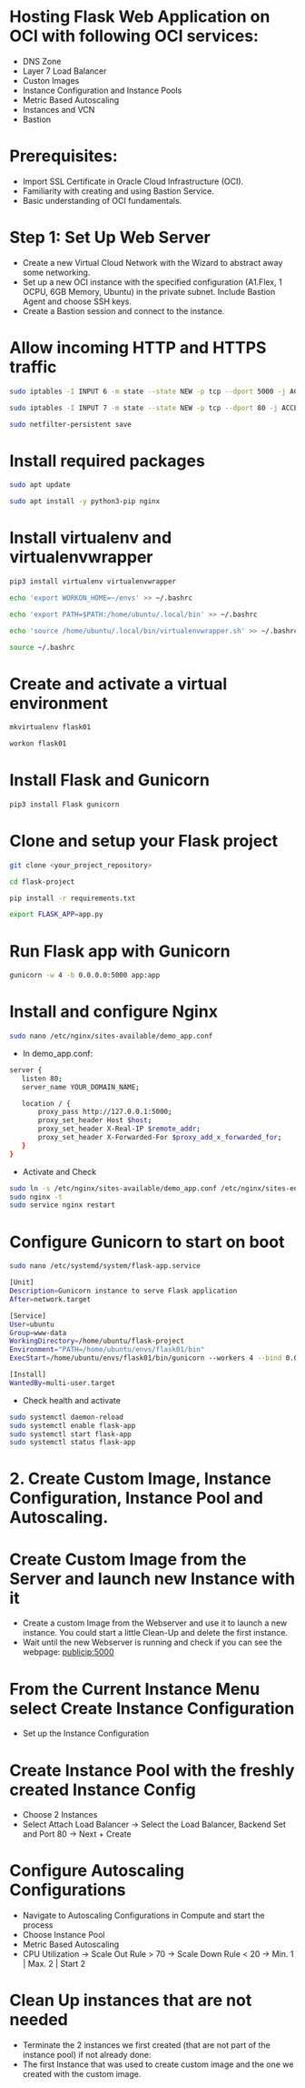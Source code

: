 # Hosting Flask Web Application on OCI with following OCI services:
- DNS Zone
- Layer 7 Load Balancer
- Custon Images
- Instance Configuration and Instance Pools
- Metric Based Autoscaling
- Instances and VCN
- Bastion

# Prerequisites:

- Import SSL Certificate in Oracle Cloud Infrastructure (OCI).
- Familiarity with creating and using Bastion Service.
- Basic understanding of OCI fundamentals.

# Step 1: Set Up Web Server
- Create a new Virtual Cloud Network with the Wizard to abstract away some networking.
- Set up a new OCI instance with the specified configuration (A1.Flex, 1 OCPU, 6GB Memory, Ubuntu) in the private subnet. Include Bastion Agent and choose SSH keys.
- Create a Bastion session and connect to the instance.


# Allow incoming HTTP and HTTPS traffic
```bash
sudo iptables -I INPUT 6 -m state --state NEW -p tcp --dport 5000 -j ACCEPT
```
```bash
sudo iptables -I INPUT 7 -m state --state NEW -p tcp --dport 80 -j ACCEPT
```
```bash
sudo netfilter-persistent save
```

# Install required packages
```bash
sudo apt update
```
```bash
sudo apt install -y python3-pip nginx
```

# Install virtualenv and virtualenvwrapper
```bash
pip3 install virtualenv virtualenvwrapper
```
```bash
echo 'export WORKON_HOME=~/envs' >> ~/.bashrc
```
```bash
echo 'export PATH=$PATH:/home/ubuntu/.local/bin' >> ~/.bashrc
```
```bash
echo 'source /home/ubuntu/.local/bin/virtualenvwrapper.sh' >> ~/.bashrc
```
```bash
source ~/.bashrc
```
# Create and activate a virtual environment

```bash
mkvirtualenv flask01
```
```bash
workon flask01
```
# Install Flask and Gunicorn
```bash
pip3 install Flask gunicorn
```
# Clone and setup your Flask project
```bash
git clone <your_project_repository>
```
```bash
cd flask-project
```
```bash
pip install -r requirements.txt
```
```bash
export FLASK_APP=app.py
```
# Run Flask app with Gunicorn
```bash
gunicorn -w 4 -b 0.0.0.0:5000 app:app
```
# Install and configure Nginx
```bash
sudo nano /etc/nginx/sites-available/demo_app.conf
```
- In demo_app.conf:
```bash
server {
   listen 80;
   server_name YOUR_DOMAIN_NAME;

   location / {
       proxy_pass http://127.0.0.1:5000;
       proxy_set_header Host $host;
       proxy_set_header X-Real-IP $remote_addr;
       proxy_set_header X-Forwarded-For $proxy_add_x_forwarded_for;
   }
}
```

- Activate and Check
```bash
sudo ln -s /etc/nginx/sites-available/demo_app.conf /etc/nginx/sites-enabled
sudo nginx -t
sudo service nginx restart
```
# Configure Gunicorn to start on boot
```bash
sudo nano /etc/systemd/system/flask-app.service
```
```bash
[Unit]
Description=Gunicorn instance to serve Flask application
After=network.target

[Service]
User=ubuntu
Group=www-data
WorkingDirectory=/home/ubuntu/flask-project
Environment="PATH=/home/ubuntu/envs/flask01/bin"
ExecStart=/home/ubuntu/envs/flask01/bin/gunicorn --workers 4 --bind 0.0.0.0:5000 app:app

[Install]
WantedBy=multi-user.target
```
- Check health and activate
```bash
sudo systemctl daemon-reload
sudo systemctl enable flask-app
sudo systemctl start flask-app
sudo systemctl status flask-app
```


# 2. Create Custom Image, Instance Configuration, Instance Pool and Autoscaling.

# Create Custom Image from the Server and launch new Instance with it
- Create a custom Image from the Webserver and use it to launch a new instance.
You could start a little Clean-Up and delete the first instance.
- Wait until the new Webserver is running and check if you can see the webpage: <publicip:5000>

# From the Current Instance Menu select Create Instance Configuration
- Set up the Instance Configuration

# Create Instance Pool with the freshly created Instance Config
- Choose 2 Instances
- Select Attach Load Balancer -> Select the Load Balancer, Backend Set and Port 80 -> Next + Create

# Configure Autoscaling Configurations
- Navigate to Autoscaling Configurations in Compute and start the process
- Choose Instance Pool
- Metric Based Autoscaling
- CPU Utilization -> Scale Out Rule > 70 -> Scale Down Rule < 20 -> Min. 1 | Max. 2 | Start 2

# Clean Up instances that are not needed
- Terminate the 2 instances we first created (that are not part of the instance pool) if not already done:
- The first Instance that was used to create custom image and the one we created with the custom image.
